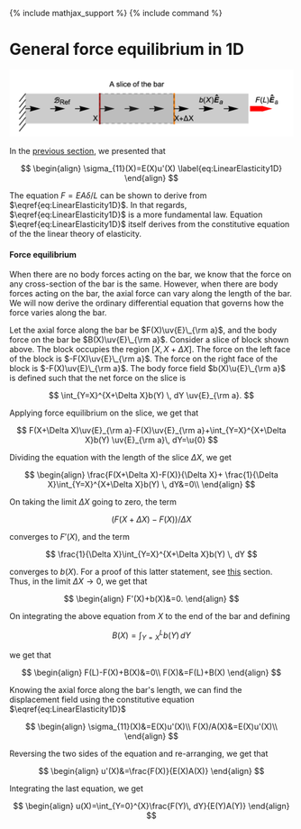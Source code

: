 {% include mathjax_support %}
{% include command %}

# General force equilibrium in 1D



![](2021-09-26-18-41-59.png)


In the [previous section](./BodyForce1.md), we presented that 

$$
\begin{align}
\sigma_{11}(X)=E(X)u'(X)
\label{eq:LinearElasticity1D}
\end{align}
$$


The equation $F =E A \delta/L$ can be shown to derive from $\eqref{eq:LinearElasticity1D}$. In that regards, $\eqref{eq:LinearElasticity1D}$ is a more fundamental law. Equation $\eqref{eq:LinearElasticity1D}$ itself derives from the constitutive equation of the the  linear theory of elasticity. 





#### Force equilibrium

When there are no body forces acting on the bar, we know that the force on any cross-section of the bar is the same. However, when there are body forces acting on the bar, the axial force can vary along the length of the bar.  We will now derive the ordinary differential equation that governs how the force varies along the bar. 

Let the axial force along the bar be $F(X)\uv{E}\_{\rm a}$, and the body force on the bar be $B(X)\uv{E}\_{\rm a}$. Consider a slice of block shown above. The block occupies the region $[X, X+\Delta X]$.
The force on the left face of the block is $-F(X)\uv{E}\_{\rm a}$. The force on the right face of the block is $-F(X)\uv{E}\_{\rm a}$. The  body force field $b(X)\u{E}\_{\rm a}$ is defined such that the net force on the slice is 

$$
\int_{Y=X}^{X+\Delta X}b(Y) \, dY \uv{E}_{\rm a}. 
$$

Applying force equilibrium on the slice, we get that



$$
F(X+\Delta X)\uv{E}_{\rm a}-F(X)\uv{E}_{\rm a}+\int_{Y=X}^{X+\Delta X}b(Y) \uv{E}_{\rm a}\, dY=\u{0}
$$

Dividing the equation with the length of the slice $\Delta X$, we get

$$
\begin{align}
\frac{F(X+\Delta X)-F(X)}{\Delta X}+
\frac{1}{\Delta X}\int_{Y=X}^{X+\Delta X}b(Y) \, dY&=0\\
\end{align}
$$

On taking the limit $\Delta X$ going to zero, the term 

$$
(F(X+\Delta X)-F(X))/\Delta X
$$ 

converges to $F'(X)$, and the term  

$$
\frac{1}{\Delta X}\int_{Y=X}^{X+\Delta X}b(Y) \, dY
$$ 

converges to $b(X)$. For a proof of this latter statement, see [this](./Leibnitz.md) section. Thus, in the limit $\Delta X\to 0$, we get that


$$
\begin{align}
F'(X)+b(X)&=0.
\end{align}
$$

On integrating the above equation from $X$ to the end of the bar and defining 

$$
B(X)=\int_{Y=X}^{L}b(Y)\, dY
$$

we get that

$$
\begin{align}
F(L)-F(X)+B(X)&=0\\
F(X)&=F(L)+B(X)
\end{align}
$$

Knowing the axial force along the bar's length, we can find the displacement field using the constitutive equation $\eqref{eq:LinearElasticity1D}$


$$
\begin{align}
\sigma_{11}(X)&=E(X)u'(X)\\
F(X)/A(X)&=E(X)u'(X)\\
\end{align}
$$

Reversing the two sides of the equation and re-arranging, we get that

$$
\begin{align}
u'(X)&=\frac{F(X)}{E(X)A(X)}
\end{align}
$$


Integrating the last equation, we get

$$
\begin{align}
u(X)=\int_{Y=0}^{X}\frac{F(Y)\, dY}{E(Y)A(Y)}
\end{align}
$$
